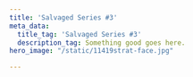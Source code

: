 ```yaml
---
title: 'Salvaged Series #3'
meta_data:
  title_tag: 'Salvaged Series #3'
  description_tag: Something good goes here.
hero_image: "/static/11419strat-face.jpg"

---
```

